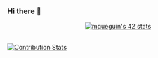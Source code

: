 ### Hi there 👋

<div style="text-align: center">
  <a href="https://github.com/JaeSeoKim/badge42"><img src="https://badge42.vercel.app/api/v2/cl9fdq1tx00060hjo3yzhdvyv/stats?cursusId=21&coalitionId=47" alt="mqueguin's 42 stats" /></a>
</div>
<br/>

[![Contribution Stats](https://github-contribution-stats.vercel.app/api/?username=mqueguin)](https://github.com/LordDashMe/github-contribution-stats/)
